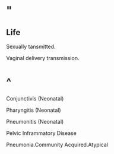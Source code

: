 # "

## Life

Sexually tansmitted.

Vaginal delivery transmission.

# ^

Conjunctivis
(Neonatal)

Pharyngitis
(Neonatal)

Pneumonitis
(Neonatal)

Pelvic Inframmatory Disease

Pneumonia.Community Acquired.Atypical
